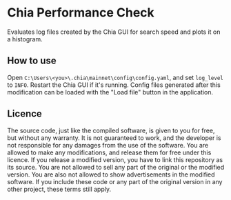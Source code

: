 # Chia Performance Check
Evaluates log files created by the Chia GUI for search speed and plots it on a
histogram.

## How to use
Open `C:\Users\<you>\.chia\mainnet\config\config.yaml`, and set `log_level` to
`INFO`. Restart the Chia GUI if it's running. Config files generated after this
modification can be loaded with the "Load file" button in the application.

## Licence
The source code, just like the compiled software, is given to you for free, but
without any warranty. It is not guaranteed to work, and the developer is not
responsible for any damages from the use of the software. You are allowed to
make any modifications, and release them for free under this licence. If you
release a modified version, you have to link this repository as its source. You
are not allowed to sell any part of the original or the modified version. You
are also not allowed to show advertisements in the modified software. If you
include these code or any part of the original version in any other project,
these terms still apply.